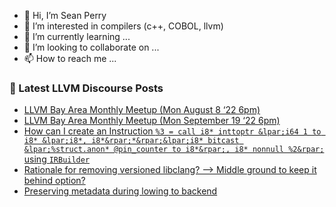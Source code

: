 - 👋 Hi, I’m Sean Perry
- 👀 I’m interested in compilers (c++, COBOL, llvm)
- 🌱 I’m currently learning ...
- 💞️ I’m looking to collaborate on ...
- 📫 How to reach me ...

<!---
s66perry/s66perry is a ✨ special ✨ repository because its `README.md` (this file) appears on your GitHub profile.
You can click the Preview link to take a look at your changes.
--->
### 📕 Latest LLVM Discourse Posts

<!-- DISCOURSE-LLVM:START -->
- [LLVM Bay Area Monthly Meetup &lpar;Mon August 8 ‘22 6pm&rpar;](https://discourse.llvm.org/t/llvm-bay-area-monthly-meetup-mon-august-8-22-6pm/63967#post_5)
- [LLVM Bay Area Monthly Meetup &lpar;Mon September 19 ‘22 6pm&rpar;](https://discourse.llvm.org/t/llvm-bay-area-monthly-meetup-mon-september-19-22-6pm/64559#post_1)
- [How can I create an Instruction `%3 = call i8* inttoptr &lpar;i64 1 to i8* &lpar;i8*, i8*&rpar;*&rpar;&lpar;i8* bitcast &lpar;%struct.anon* @pin_counter to i8*&rpar;, i8* nonnull %2&rpar;` using `IRBuilder`](https://discourse.llvm.org/t/how-can-i-create-an-instruction-3-call-i8-inttoptr-i64-1-to-i8-i8-i8-i8-bitcast-struct-anon-pin-counter-to-i8-i8-nonnull-2-using-irbuilder/64557#post_3)
- [Rationale for removing versioned libclang? --&gt; Middle ground to keep it behind option?](https://discourse.llvm.org/t/rationale-for-removing-versioned-libclang-middle-ground-to-keep-it-behind-option/64410#post_7)
- [Preserving metadata during lowing to backend](https://discourse.llvm.org/t/preserving-metadata-during-lowing-to-backend/64552#post_2)
<!-- DISCOURSE-LLVM:END -->
